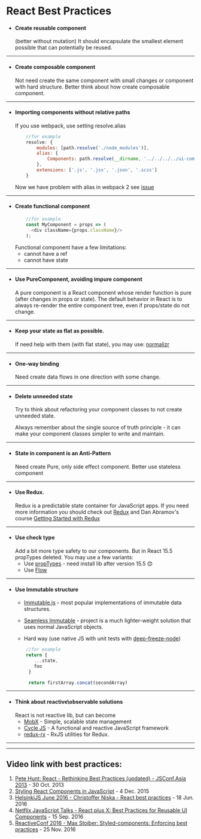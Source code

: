 # React Best Practices
- #### Create reusable component
   (better without mutation)
   It should encapsulate the smallest element possible that can potentially be reused.

 ***

- #### Create composable component
     Not need create the same component with small changes or component with hard structure. Better think about how create composable component.
 ***

- #### Importing components without relative paths
    If you use webpack, use setting resolve.alias

    ```javascript
        //for example
        resolve: {
            modules: [path.resolve('./node_modules')],
            alias: {
                Components: path.resolve(__dirname, '../../../../ui-component/component')
            },
            extensions: ['.js', '.jsx', '.json', '.scss']
        }
    ```
    Now we have problem with alias in webpack 2 see [issue](https://github.com/webpack/webpack/issues/4160#issuecomment-281236136)
***
- #### Create functional component
  ```javascript
      //for example
      const MyComponent = props => (
        <div className={props.className}/>
      );
  ```
  Functional component have a few limitations:
    - cannot have a ref
    - cannot have state

***

- #### Use PureComponent, avoiding impure component
   A pure component is a React component whose render function is pure (after changes in props or state). The default behavior in React is to always re-render the entire component tree, even if props/state do not change.
***

- #### Keep your state as flat as possible.
   If need help with them (with flat state), you may use: [normalizr](https://github.com/paularmstrong/normalizr)

***

- #### One-way binding
   Need create data flows in one direction with some change.

***

- #### Delete unneeded state
   Try to think about refactoring your component classes to not create unneeded state.

   Always remember about the single source of truth principle - it can make your component classes simpler to write and maintain.

***

- #### State in component is an Anti-Pattern
   Need create Pure, only side effect component. Better use stateless component
***

- #### Use Redux.
   Redux is a predictable state container for JavaScript apps.
   If you need more information you should check out [Redux](https://github.com/reactjs/redux) and Dan Abramov's course [Getting Started with Redux](https://egghead.io/courses/getting-started-with-redux)

***

- #### Use check type
   Add a bit more type safety to our components.
   But in React 15.5 propTypes deleted. You may use a few variants:
    - Use [propTypes](https://github.com/reactjs/prop-types) - need install lib after version 15.5 :blush:
    - Use [Flow](https://flow.org/)

***

- #### Use Immutable structure
   - [Immutable.js](https://github.com/facebook/immutable-js) - most popular implementations of immutable data structures.

   - [Seamless Immutable](https://github.com/rtfeldman/seamless-immutable) - project is a much lighter-weight solution that uses normal JavaScript objects.

   - Hard way (use native JS with unit tests with [deep-freeze-node](https://www.npmjs.com/package/deep-freeze-node))

   ```javascript
       //for example
       return {  
          ...state,
          foo
        }

        return firstArray.concat(secondArray)  
   ```

***

- #### Think about reactive\observable solutions
   React is not reactive lib, but can become
    - [MobX](https://github.com/mobxjs/mobx) - Simple, scalable state management
    - [Cycle JS](https://cycle.js.org/) - A functional and reactive JavaScript framework
    - [redux-rx](https://github.com/acdlite/redux-rx) - RxJS utilities for Redux.

***


___
## Video link with best practices:

1. [Pete Hunt: React - Rethinking Best Practices (updated) - JSConf.Asia 2013](https://www.youtube.com/watch?v=DgVS-zXgMTk) - 30 Oct. 2013
2. [Styling React Components in JavaScript](https://www.youtube.com/watch?v=0aBv8dsZs84) - 4 Dec. 2015
3. [HelsinkiJS June 2016 - Christoffer Niska - React best practices](https://www.youtube.com/watch?v=qtpRiGifpvY) - 18 Jun. 2016
4. [Netflix JavaScript Talks - React plus X: Best Practices for Reusable UI Components](https://www.youtube.com/watch?v=Yy7gFgETp0o) - 15 Sep. 2016
5. [ReactiveConf 2016 - Max Stoiber: Styled-components: Enforcing best practices](https://www.youtube.com/watch?v=jaqDA7Btm3c) - 25 Nov. 2016
